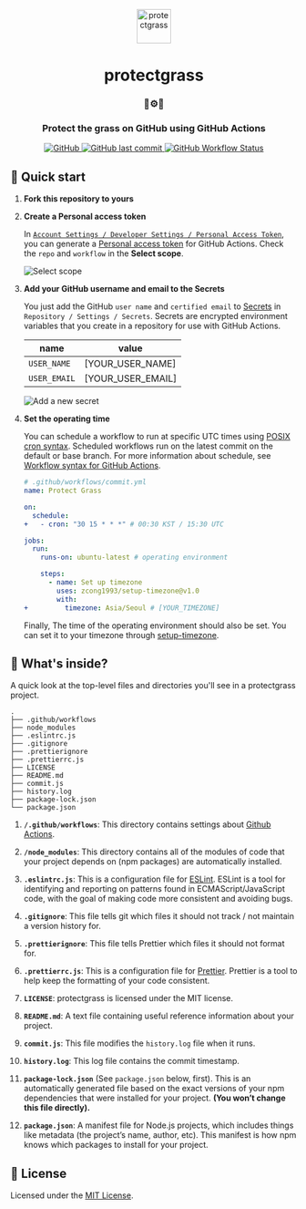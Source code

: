 <p align="center">
  <img alt="protectgrass" src="https://protectgrass-bucket.s3.ap-northeast-2.amazonaws.com/assets/images/octocat.png" width="60" />
</p>
<h1 align="center">
  protectgrass
</h1>

<h3 align="center">
  🌿⚙️🤖
</h3>

<h3 align="center">
  Protect the grass on GitHub using GitHub Actions
</h3>

<p align="center">
  <a href="LICENSE">
    <img alt="GitHub" src="https://img.shields.io/github/license/jongwooo/protectgrass?color=blue">
  </a>
  <a href="https://github.com/jongwooo/protectgrass/commits/master">
    <img alt="GitHub last commit" src="https://img.shields.io/github/last-commit/jongwooo/protectgrass">
  </a>
  <a href="https://github.com/jongwooo/protectgrass/actions?query=workflow%3A%22Protect+Grass%22">
    <img alt="GitHub Workflow Status" src="https://github.com/jongwooo/protectgrass/workflows/Protect%20Grass/badge.svg">
  </a>
</p>

## 🚀 Quick start

1.  **Fork this repository to yours**

2.  **Create a Personal access token**

    In [`Account Settings / Developer Settings / Personal Access Token`](https://github.com/settings/tokens), you can generate a [Personal access token](https://help.github.com/en/github/authenticating-to-github/creating-a-personal-access-token-for-the-command-line) for GitHub Actions.
    Check the `repo` and `workflow` in the **Select scope**.

    <img alt="Select scope" src="https://protectgrass-bucket.s3.ap-northeast-2.amazonaws.com/assets/images/scope.png">

3.  **Add your GitHub username and email to the Secrets**

    You just add the GitHub `user name` and `certified email` to [Secrets](https://help.github.com/en/actions/configuring-and-managing-workflows/creating-and-storing-encrypted-secrets) in `Repository / Settings / Secrets`. Secrets are encrypted environment variables that you create in a repository for use with GitHub Actions.

    | name         | value             |
    | ------------ | ----------------- |
    | `USER_NAME`  | [YOUR_USER_NAME]  |
    | `USER_EMAIL` | [YOUR_USER_EMAIL] |

    <img alt="Add a new secret" src="https://protectgrass-bucket.s3.ap-northeast-2.amazonaws.com/assets/images/secrets.png">

4.  **Set the operating time**

    You can schedule a workflow to run at specific UTC times using [POSIX cron syntax](https://pubs.opengroup.org/onlinepubs/9699919799/utilities/crontab.html#tag_20_25_07).
    Scheduled workflows run on the latest commit on the default or base branch. For more information about schedule, see [Workflow syntax for GitHub Actions](https://help.github.com/en/actions/reference/workflow-syntax-for-github-actions#onschedule).

    ```yaml
    # .github/workflows/commit.yml
    name: Protect Grass

    on:
      schedule:
    +   - cron: "30 15 * * *" # 00:30 KST / 15:30 UTC

    jobs:
      run:
        runs-on: ubuntu-latest # operating environment

        steps:
          - name: Set up timezone
            uses: zcong1993/setup-timezone@v1.0
            with:
    +         timezone: Asia/Seoul # [YOUR_TIMEZONE]
    ```

    Finally, The time of the operating environment should also be set. You can set it to your timezone through [setup-timezone](https://github.com/zcong1993/setup-timezone).

## 🧐 What's inside?

A quick look at the top-level files and directories you'll see in a protectgrass project.

    .
    ├── .github/workflows
    ├── node_modules
    ├── .eslintrc.js
    ├── .gitignore
    ├── .prettierignore
    ├── .prettierrc.js
    ├── LICENSE
    ├── README.md
    ├── commit.js
    ├── history.log
    ├── package-lock.json
    └── package.json

1.  **`/.github/workflows`**: This directory contains settings about [Github Actions](https://github.com/features/actions).

2.  **`/node_modules`**: This directory contains all of the modules of code that your project depends on (npm packages) are automatically installed.

3.  **`.eslintrc.js`**: This is a configuration file for [ESLint](https://eslint.org/). ESLint is a tool for identifying and reporting on patterns found in ECMAScript/JavaScript code, with the goal of making code more consistent and avoiding bugs.

4.  **`.gitignore`**: This file tells git which files it should not track / not maintain a version history for.

5.  **`.prettierignore`**: This file tells Prettier which files it should not format for.

6.  **`.prettierrc.js`**: This is a configuration file for [Prettier](https://prettier.io/). Prettier is a tool to help keep the formatting of your code consistent.

7.  **`LICENSE`**: protectgrass is licensed under the MIT license.

8.  **`README.md`**: A text file containing useful reference information about your project.

9.  **`commit.js`**: This file modifies the `history.log` file when it runs.

10. **`history.log`**: This log file contains the commit timestamp.

11. **`package-lock.json`** (See `package.json` below, first). This is an automatically generated file based on the exact versions of your npm dependencies that were installed for your project. **(You won’t change this file directly).**

12. **`package.json`**: A manifest file for Node.js projects, which includes things like metadata (the project’s name, author, etc). This manifest is how npm knows which packages to install for your project.

## 📝 License

Licensed under the [MIT License](LICENSE).
